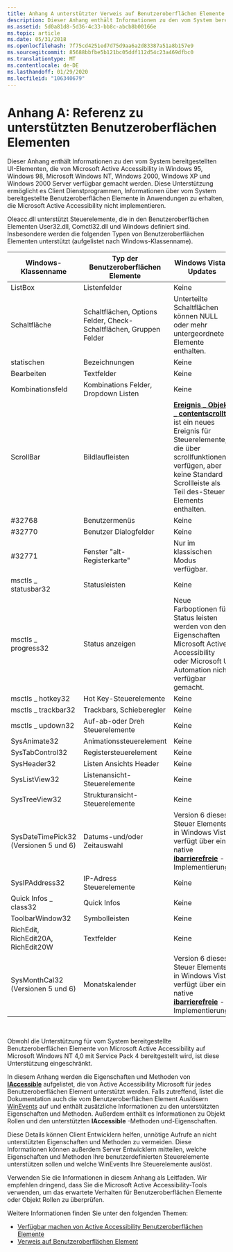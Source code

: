 ```yaml
---
title: Anhang A unterstützter Verweis auf Benutzeroberflächen Elemente
description: Dieser Anhang enthält Informationen zu den vom System bereitgestellten UI-Elementen, die von Microsoft Active Accessibility in Windows 95, Windows 98, Microsoft Windows NT, Windows 2000, Windows XP und Windows 2000 Server verfügbar gemacht werden.
ms.assetid: 5d0a81d8-5d36-4c33-bb8c-abcb8b00166e
ms.topic: article
ms.date: 05/31/2018
ms.openlocfilehash: 7f75cd4251ed7d75d9aa6a2d83387a51a8b157e9
ms.sourcegitcommit: 85688bbfbe5b121bc05ddf112d54c23a469dfbc0
ms.translationtype: MT
ms.contentlocale: de-DE
ms.lasthandoff: 01/29/2020
ms.locfileid: "106340679"
---
```

# <a name="appendix-a-supported-user-interface-elements-reference"></a>Anhang A: Referenz zu unterstützten Benutzeroberflächen Elementen

Dieser Anhang enthält Informationen zu den vom System bereitgestellten UI-Elementen, die von Microsoft Active Accessibility in Windows 95, Windows 98, Microsoft Windows NT, Windows 2000, Windows XP und Windows 2000 Server verfügbar gemacht werden. Diese Unterstützung ermöglicht es Client Dienstprogrammen, Informationen über vom System bereitgestellte Benutzeroberflächen Elemente in Anwendungen zu erhalten, die Microsoft Active Accessibility nicht implementieren.

Oleacc.dll unterstützt Steuerelemente, die in den Benutzeroberflächen Elementen User32.dll, Comctl32.dll und Windows definiert sind. Insbesondere werden die folgenden Typen von Benutzeroberflächen Elementen unterstützt (aufgelistet nach Windows-Klassenname).



| Windows-Klassenname                   | Typ der Benutzeroberflächen Elemente                                         | Windows Vista-Updates                                                                                                                                                                                                |
|--------------------------------------|---------------------------------------------------------|----------------------------------------------------------------------------------------------------------------------------------------------------------------------------------------------------------------------|
| ListBox                              | Listenfelder                                              | Keine                                                                                                                                                                                                                 |
| Schaltfläche                               | Schaltflächen, Options Felder, Check-Schaltflächen, Gruppen Felder | Unterteilte Schaltflächen können NULL oder mehr untergeordnete Elemente enthalten.                                                                                                                                                                        |
| statischen                               | Bezeichnungen                                                  | Keine                                                                                                                                                                                                                 |
| Bearbeiten                                 | Textfelder                                              | Keine                                                                                                                                                                                                                 |
| Kombinationsfeld                             | Kombinations Felder, Dropdown Listen                            | Keine                                                                                                                                                                                                                 |
| ScrollBar                            | Bildlaufleisten                                             | [**Ereignis \_ Objekt \_ contentscrollt**](event-constants.md) ist ein neues Ereignis für Steuerelemente, die über scrollfunktionen verfügen, aber keine Standard Scrollleiste als Teil des-Steuer Elements enthalten. |
| \#32768                              | Benutzermenüs                                              | Keine                                                                                                                                                                                                                 |
| \#32770                              | Benutzer Dialogfelder                                       | Keine                                                                                                                                                                                                                 |
| \#32771                              | Fenster "alt-Registerkarte"                                          | Nur im klassischen Modus verfügbar.                                                                                                                                                                                      |
| msctls \_ statusbar32                  | Statusleisten                                             | Keine                                                                                                                                                                                                                 |
| msctls \_ progress32                   | Status anzeigen                                           | Neue Farboptionen für Status leisten werden von den Eigenschaften Microsoft Active Accessibility oder Microsoft UI Automation nicht verfügbar gemacht.                                                                                         |
| msctls \_ hotkey32                     | Hot Key-Steuerelemente                                        | Keine                                                                                                                                                                                                                 |
| msctls \_ trackbar32                   | Trackbars, Schieberegler                                      | Keine                                                                                                                                                                                                                 |
| msctls \_ updown32                     | Auf-ab-oder Dreh Steuerelemente                                | Keine                                                                                                                                                                                                                 |
| SysAnimate32                         | Animationssteuerelement                                       | Keine                                                                                                                                                                                                                 |
| SysTabControl32                      | Registersteuerelement                                             | Keine                                                                                                                                                                                                                 |
| SysHeader32                          | Listen Ansichts Header                                       | Keine                                                                                                                                                                                                                 |
| SysListView32                        | Listenansicht-Steuerelemente                                      | Keine                                                                                                                                                                                                                 |
| SysTreeView32                        | Strukturansicht-Steuerelemente                                      | Keine                                                                                                                                                                                                                 |
| SysDateTimePick32 (Versionen 5 und 6) | Datums-und/oder Zeitauswahl                                 | Version 6 dieses Steuer Elements in Windows Vista verfügt über eine native [**ibarrierefreie**](/windows/desktop/api/oleacc/nn-oleacc-iaccessible) -Implementierung.                                                                                                           |
| SysIPAddress32                       | IP-Adress Steuerelemente                                     | Keine                                                                                                                                                                                                                 |
| Quick Infos \_ class32                    | Quick Infos                                                | Keine                                                                                                                                                                                                                 |
| ToolbarWindow32                      | Symbolleisten                                                | Keine                                                                                                                                                                                                                 |
| RichEdit, RichEdit20A, RichEdit20W   | Textfelder                                             | Keine                                                                                                                                                                                                                 |
| SysMonthCal32 (Versionen 5 und 6)     | Monatskalender                                          | Version 6 dieses Steuer Elements in Windows Vista verfügt über eine native [**ibarrierefreie**](/windows/desktop/api/oleacc/nn-oleacc-iaccessible) -Implementierung.                                                                                                           |



 

Obwohl die Unterstützung für vom System bereitgestellte Benutzeroberflächen Elemente von Microsoft Active Accessibility auf Microsoft Windows NT 4,0 mit Service Pack 4 bereitgestellt wird, ist diese Unterstützung eingeschränkt.

In diesem Anhang werden die Eigenschaften und Methoden von [**IAccessible**](/windows/desktop/api/oleacc/nn-oleacc-iaccessible) aufgelistet, die von Active Accessibility Microsoft für jedes Benutzeroberflächen Element unterstützt werden. Falls zutreffend, listet die Dokumentation auch die vom Benutzeroberflächen Element Auslösern [WinEvents](winevents-infrastructure.md) auf und enthält zusätzliche Informationen zu den unterstützten Eigenschaften und Methoden. Außerdem enthält es Informationen zu Objekt Rollen und den unterstützten **IAccessible** -Methoden und-Eigenschaften.

Diese Details können Client Entwicklern helfen, unnötige Aufrufe an nicht unterstützten Eigenschaften und Methoden zu vermeiden. Diese Informationen können außerdem Server Entwicklern mitteilen, welche Eigenschaften und Methoden Ihre benutzerdefinierten Steuerelemente unterstützen sollen und welche WinEvents Ihre Steuerelemente auslöst.

Verwenden Sie die Informationen in diesem Anhang als Leitfaden. Wir empfehlen dringend, dass Sie die Microsoft Active Accessibility-Tools verwenden, um das erwartete Verhalten für Benutzeroberflächen Elemente oder Objekt Rollen zu überprüfen.

Weitere Informationen finden Sie unter den folgenden Themen:

-   [Verfügbar machen von Active Accessibility Benutzeroberflächen Elemente](how-active-accessibility-exposes-user-interface-elements.md)
-   [Verweis auf Benutzeroberflächen Element](user-interface-element-reference.md)

 

 




